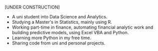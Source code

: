 [UNDER CONSTRUCTION]

- A uni student into Data Science and Analytics.
- Studying a Master's in Statistics, mainly using R.
- Working part-time in finance, automating financial analytic work and building predictive models, using Excel VBA and Python.
- Learning more Python in my free time.
- Sharing code from uni and personal projects.

<!---
xiancaicai/xiancaicai is a ✨ special ✨ repository because its `README.md` (this file) appears on your GitHub profile.
You can click the Preview link to take a look at your changes.
--->
